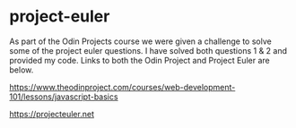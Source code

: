 # project-euler
As part of the Odin Projects course we were given a challenge to solve some of the project euler questions. I have solved both questions 1 & 2 and provided my code. Links to both the Odin Project and Project Euler are below.

https://www.theodinproject.com/courses/web-development-101/lessons/javascript-basics

https://projecteuler.net